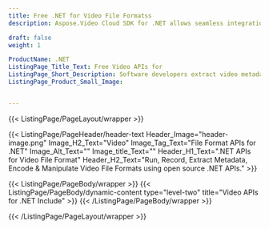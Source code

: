 ```yaml
---
title: Free .NET for Video File Formatss
description: Aspose.Video Cloud SDK for .NET allows seamless integration of cloud video processing & manipulation features into your C# and other .NET cloud-based apps.

draft: false
weight: 1

ProductName: .NET
ListingPage_Title_Text: Free Video APIs for
ListingPage_Short_Description: Software developers extract video metadata, play, record & manipulate Open source .NET libraries.
ListingPage_Product_Small_Image: 


---
```


{{< ListingPage/PageLayout/wrapper >}}

{{< ListingPage/PageHeader/header-text
Header_Image="header-image.png"
Image_H2_Text="Video"
Image_Tag_Text="File Format APIs for .NET"
Image_Alt_Text=""
Image_title_Text=""
Header_H1_Text=".NET APIs for Video File Format"
Header_H2_Text="Run, Record, Extract Metadata, Encode & Manipulate Video File Formats using open source .NET APIs." >}}

{{< ListingPage/PageBody/wrapper >}}
{{< ListingPage/PageBody/dynamic-content type="level-two" title="Video APIs for .NET Include" >}}
{{< /ListingPage/PageBody/wrapper >}}

{{< /ListingPage/PageLayout/wrapper >}}